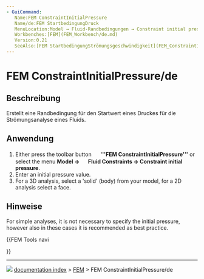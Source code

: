 ```yaml
---
- GuiCommand:
   Name:FEM ConstraintInitialPressure
   Name/de:FEM StartbedingungDruck
   MenuLocation:Model → Fluid-Randbedingungen → Constraint initial pressure
   Workbenches:[FEM](FEM_Workbench/de.md)
   Version:0.21
   SeeAlso:[FEM StartbedingungStrömungsgeschwindigkeit](FEM_ConstraintInitialFlowVelocity/de.md)
---
```


# FEM ConstraintInitialPressure/de



## Beschreibung

Erstellt eine Randbedingung für den Startwert eines Druckes für die Strömungsanalyse eines Fluids.



## Anwendung

1.  Either press the toolbar button **<img src="images/FEM_ConstraintInitialPressure.svg" width=16px> '''FEM ConstraintInitialPressure'''** or select the menu **Model →  <img src="images/FEM_ConstraintInitialPressure.svg" width=16px> Fluid Constraints → Constraint initial pressure**.
2.  Enter an initial pressure value.
3.  For a 3D analysis, select a \'solid\' (body) from your model, for a 2D analysis select a face.



## Hinweise

For simple analyses, it is not necessary to specify the initial pressure, however also in these cases it is recommended as best practice.





{{FEM Tools navi

}}



---
![](images/Button_right.svg) [documentation index](../README.md) > [FEM](Category_FEM.md) > FEM ConstraintInitialPressure/de
